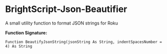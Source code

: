 # BrightScript-Json-Beautifier
A small utility function to format JSON strings for Roku

**Function Signature:**
```
Function BeautifyJsonString(jsonString As String, indentSpacesNumber = 4) As String
```
